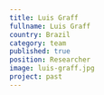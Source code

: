 ```yaml
---
title: Luis Graff
fullname: Luis Graff
country: Brazil
category: team
published: true
position: Researcher
image: luis-graff.jpg
project: past
---
```

